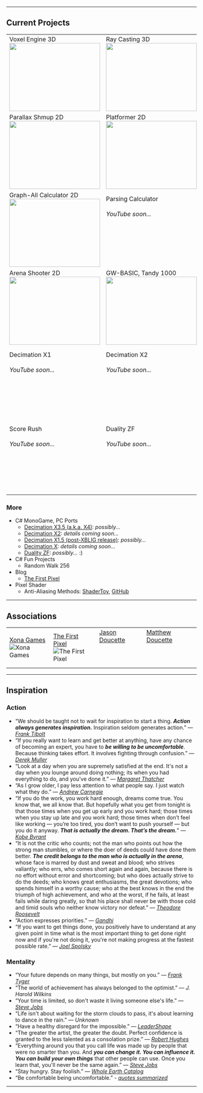 ___
## Current Projects

|   |   |   |
|---|---|---|
|Voxel Engine 3D<br><a href="https://youtube.com/playlist?list=PLjnbT4UISq0bQF1g85tE9jTrKfEtdRYlY"><img src="https://img.youtube.com/vi/uadGU-stF-w/0.jpg" width="240" height="180" /></a>|Ray Casting 3D<br><a href="https://youtube.com/playlist?list=PLjnbT4UISq0YcFtRFjFQqK0g6ONNCtrvY"><img src="https://img.youtube.com/vi/_lYaYKBrE5s/0.jpg" width="240" height="180" /></a>|Road Pseudo 3D<br><a href="https://youtube.com/playlist?list=PLjnbT4UISq0bnfd1RC3M4PgTgkmhlkikV"><img src="https://img.youtube.com/vi/rA4g4VX7ys8/0.jpg" width="240" height="180" /></a>|
|Parallax Shmup 2D<br><a href="https://youtube.com/playlist?list=PLjnbT4UISq0Y_7IAN_zUzxgZnfhXxo_0Q"><img src="https://img.youtube.com/vi/l9bIYkZepPo/0.jpg" width="240" height="180" /></a>|Platformer 2D<br><a href="https://youtube.com/playlist?list=PLjnbT4UISq0bOcfu6Tl7kVQpBShxDA_rg"><img src="https://img.youtube.com/vi/mUMgT5Nu-_8/0.jpg" width="240" height="180" /></a>|Procedural Generation 2D<br><a href="https://youtube.com/playlist?list=PLjnbT4UISq0Y8vYnrSauHkBKgOBHXFFdf"><img src="https://img.youtube.com/vi/iHaiVX8k740/0.jpg" width="240" height="180" /></a>|
|Graph-All Calculator 2D<br><a href="https://youtube.com/playlist?list=PLjnbT4UISq0YLgynFSpLzml4BMC6TDZL2"><img src="https://img.youtube.com/vi/0g5YZovK2SI/0.jpg" width="240" height="180" /></a>|Parsing Calculator<br><br>_YouTube soon..._<br><br><br><br><br><br><br>|RPG Text-Mode 2D<br><br>_YouTube soon..._<br><br><br><br><br><br><br>|
|Arena Shooter 2D<br><a href="https://youtube.com/playlist?list=PLjnbT4UISq0adw__Y9B2eXA0LL35TyORU"><img src="https://img.youtube.com/vi/VKjiuq437t0/0.jpg" width="240" height="180" /></a>|GW-BASIC, Tandy 1000<br><a href="https://youtube.com/playlist?list=PLjnbT4UISq0bMjb81xFBIWOLhBKFCVkuB"><img src="https://img.youtube.com/vi/vd1iuoE9RoY/0.jpg" width="240" height="180" /></a>|Unity: Polyomino/Tetromino<br><a href="https://youtube.com/playlist?list=PLjnbT4UISq0aiCTUj4movS4tsn5QkuPSD"><img src="https://img.youtube.com/vi/H6Ief4korsU/0.jpg" width="240" height="180" /></a>|
|Decimation X1<br><br>_YouTube soon..._<br><br><br><br><br><br><br>|Decimation X2<br><br>_YouTube soon..._<br><br><br><br><br><br><br>|Decimation X3<br><a href="https://www.youtube.com/playlist?list=PLjnbT4UISq0bTCaOIICkP3D4Sp8ZPa7Gv"><img src="https://img.youtube.com/vi/HHqrGBW509c/0.jpg" width="240" height="180" /></a>||
|Score Rush<br><br>_YouTube soon..._<br><br><br><br><br><br><br>|Duality ZF<br><br>_YouTube soon..._<br><br><br><br><br><br><br>|???<br><br>_YouTube soon..._<br><br><br><br><br><br><br>||

### More
  - C# MonoGame, PC Ports
     - [Decimation X3.5 (a.k.a. X4)](http://xona.com/games/decimationx3.5/): _possibly..._
     - [Decimation X2](http://xona.com/games/decimationx2/): _details coming soon..._
     - [Decimation X1.5 (post-XBLIG release)](http://xona.com/games/decimationx/): _possibly..._
     - [Decimation X](http://xona.com/games/decimationx/): _details coming soon..._
     - [Duality ZF](http://xona.com/games/dualityzf/): _possibly..._ :) 
  - C# Fun Projects
     - Random Walk 256
  - Blog
     - [The First Pixel](http://thefirstpixel.com/)
  - Pixel Shader
     - Anti-Aliasing Methods: [ShaderToy](https://www.shadertoy.com/view/4dGXW1), [GitHub](https://github.com/Michaelangel007/Anti-Aliasing-Compare)

___
## Associations

|   |   |   |   |
|---|---|---|---|
| [Xona Games](http://xona.com/) <br> ![Xona Games](http://thefirstpixel.com/wp-content/uploads/2022/01/xona_logo-64x64-1.png "Xona Games") | [The First Pixel](http://thefirstpixel.com/) <br> ![The First Pixel](http://thefirstpixel.com/wp-content/uploads/2020/12/the_first_pixel_logo_64x64_black.png "The First Pixel") | [Jason Doucette](http://jasondoucette.com/) <br><br><br><br> | [Matthew Doucette](http://matthewdoucette.com/) <br><br><br><br> |
___
## Inspiration

### Action

- “We should be taught not to wait for inspiration to start a thing. **_Action always generates inspiration._** Inspiration seldom generates action.” — [_Frank Tibolt_](https://www.goodreads.com/author/show/2085007.Frank_Tibolt)
- “If you really want to learn and get better at anything, have any chance of becoming an expert, you have to **_be willing to be uncomfortable_**. Because thinking takes effort. It involves fighting through confusion.” — [_Derek Muller_](https://www.youtube.com/watch?v=UBVV8pch1dM&t=694s)
- “Look at a day when you are supremely satisfied at the end. It's not a day when you lounge around doing nothing; its when you had everything to do, and you've done it.” — [_Margaret Thatcher_](https://en.wikipedia.org/wiki/Margaret_Thatcher)
- “As I grow older, I pay less attention to what people say. I just watch what they do.” — [_Andrew Carnegie_](https://en.wikipedia.org/wiki/Andrew_Carnegie)
- “If you do the work, you work hard enough, dreams come true. You know that, we all know that. But hopefully what you get from tonight is that those times when you get up early and you work hard; those times when you stay up late and you work hard; those times when don’t feel like working — you’re too tired, you don’t want to push yourself — but you do it anyway. **_That is actually the dream. That’s the dream._**” — [_Kobe Byrant_](https://www.youtube.com/watch?v=k2Qpl1Q3OkA&t=4m50s)
- “It is not the critic who counts; not the man who points out how the strong man stumbles, or where the doer of deeds could have done them better. **_The credit belongs to the man who is actually in the arena_**, whose face is marred by dust and sweat and blood; who strives valiantly; who errs, who comes short again and again, because there is no effort without error and shortcoming; but who does actually strive to do the deeds; who knows great enthusiasms, the great devotions; who spends himself in a worthy cause; who at the best knows in the end the triumph of high achievement, and who at the worst, if he fails, at least fails while daring greatly, so that his place shall never be with those cold and timid souls who neither know victory nor defeat.” — [_Theodore Roosevelt_](https://en.wikipedia.org/wiki/Citizenship_in_a_Republic)
- “Action expresses priorities.” — [_Gandhi_](https://en.wikipedia.org/wiki/Nuclear_Gandhi)
- “If you want to get things done, you positively have to understand at any given point in time what is the most important thing to get done right now and if you're not doing it, you're not making progress at the fastest possible rate.” — [_Joel Spolsky_](https://www.joelonsoftware.com/)

### Mentality

- “Your future depends on many things, but mostly on you.” — [_Frank Tyger_](https://www.franktyger.info/frank-tyger-in-his-own-words.htm)
- “The world of achievement has always belonged to the optimist.” — _J. Harold Wilkins_
- “Your time is limited, so don't waste it living someone else's life.” — [_Steve Jobs_](https://www.youtube.com/results?search_query=steve+jobs+commencement+speech)
- “Life isn't about waiting for the storm clouds to pass, it's about learning to dance in the rain.” — _Unknown_
- “Have a healthy disregard for the impossible.” — [_LeaderShape_](http://www.leadershape.org/institute)
- “The greater the artist, the greater the doubt. Perfect confidence is granted to the less talented as a consolation prize.” — [_Robert Hughes_](http://content.time.com/time/subscriber/article/0,33009,984678,00.html)
- “Everything around you that you call life was made up by people that were no smarter than you. And **_you can change it. You can influence it. You can build your own things_** that other people can use. Once you learn that, you'll never be the same again.” — [_Steve Jobs_](https://en.wikipedia.org/wiki/Steve_Jobs)
- “Stay hungry. Stay foolish.” — [_Whole Earth Catalog_](https://en.wikipedia.org/wiki/Whole_Earth_Catalog)
- “Be comfortable being uncomfortable.” - [_quotes summarized_](https://www.google.com/search?q=be+comfortable+being+uncomfortable)

___
